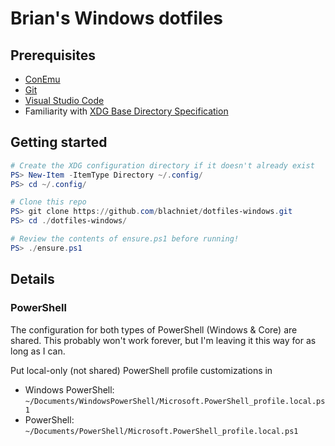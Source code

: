 # Brian's Windows dotfiles

## Prerequisites

- [ConEmu](https://conemu.github.io/)
- [Git](https://git-scm.com/)
- [Visual Studio Code](https://code.visualstudio.com/)
- Familiarity with [XDG Base Directory Specification](https://specifications.freedesktop.org/basedir-spec/basedir-spec-latest.html)

## Getting started

```powershell
# Create the XDG configuration directory if it doesn't already exist
PS> New-Item -ItemType Directory ~/.config/
PS> cd ~/.config/

# Clone this repo
PS> git clone https://github.com/blachniet/dotfiles-windows.git
PS> cd ./dotfiles-windows/

# Review the contents of ensure.ps1 before running!
PS> ./ensure.ps1
```

## Details

### PowerShell

The configuration for both types of PowerShell (Windows & Core) are shared. This probably won't work forever, but I'm leaving it this way for as long as I can.

Put local-only (not shared) PowerShell profile customizations in
- Windows PowerShell: `~/Documents/WindowsPowerShell/Microsoft.PowerShell_profile.local.ps1`
- PowerShell: `~/Documents/PowerShell/Microsoft.PowerShell_profile.local.ps1`
